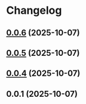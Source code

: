 # Changelog

## [0.0.6](https://github.com/EthanShoeDev/fressh/compare/@fressh/react-native-xtermjs-webview-v0.0.5...${npm.name}-v0.0.6) (2025-10-07)

## [0.0.5](https://github.com/EthanShoeDev/fressh/compare/@fressh/react-native-xtermjs-webview-v0.0.4...${npm.name}-v0.0.5) (2025-10-07)

## [0.0.4](https://github.com/EthanShoeDev/fressh/compare/@fressh/react-native-xtermjs-webview-v0.0.1...${npm.name}-v0.0.4) (2025-10-07)

## 0.0.1 (2025-10-07)
